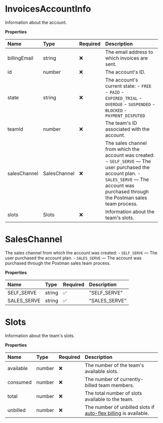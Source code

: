 # InvoicesAccountInfo

Information about the account.

**Properties**

| Name         | Type         | Required | Description                                                                                                                                                                                     |
| :----------- | :----------- | :------- | :---------------------------------------------------------------------------------------------------------------------------------------------------------------------------------------------- |
| billingEmail | string       | ❌       | The email address to which invoices are sent.                                                                                                                                                   |
| id           | number       | ❌       | The account's ID.                                                                                                                                                                               |
| state        | string       | ❌       | The account's current state: - `FREE` - `PAID` - `EXPIRED_TRIAL` - `OVERDUE` - `SUSPENDED` - `BLOCKED` - `PAYMENT_DISPUTED`                                                                     |
| teamId       | number       | ❌       | The team's ID associated with the account.                                                                                                                                                      |
| salesChannel | SalesChannel | ❌       | The sales channel from which the account was created: - `SELF_SERVE` — The user purchased the account plan. - `SALES_SERVE` — The account was purchased through the Postman sales team process. |
| slots        | Slots        | ❌       | Information about the team's slots.                                                                                                                                                             |

# SalesChannel

The sales channel from which the account was created: - `SELF_SERVE` — The user purchased the account plan. - `SALES_SERVE` — The account was purchased through the Postman sales team process.

**Properties**

| Name        | Type   | Required | Description   |
| :---------- | :----- | :------- | :------------ |
| SELF_SERVE  | string | ✅       | "SELF_SERVE"  |
| SALES_SERVE | string | ✅       | "SALES_SERVE" |

# Slots

Information about the team's slots.

**Properties**

| Name      | Type   | Required | Description                                                                                                       |
| :-------- | :----- | :------- | :---------------------------------------------------------------------------------------------------------------- |
| available | number | ❌       | The number of the team's available slots.                                                                         |
| consumed  | number | ❌       | The number of currently-billed team members.                                                                      |
| total     | number | ❌       | The total number of slots available to the team.                                                                  |
| unbilled  | number | ❌       | The number of unbilled slots if [auto-flex billing](https://learning.postman.com/auto-flex-policy/) is available. |

<!-- This file was generated by liblab | https://liblab.com/ -->
